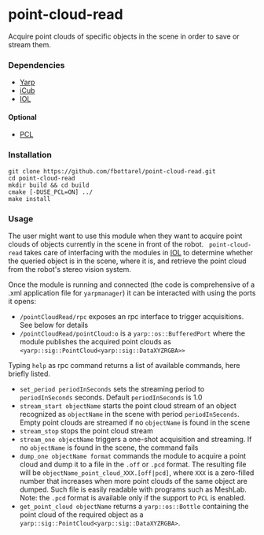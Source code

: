 # point-cloud-read

Acquire point clouds of specific objects in the scene in order to save or stream them.

### Dependencies
- [Yarp](https://github.com/robotology/yarp)
- [iCub](https://github.com/robotology/icub-main)
- [IOL](https://github.com/robotology/iol)

#### Optional
- [PCL](http://pointclouds.org/downloads/)

### Installation
```
git clone https://github.com/fbottarel/point-cloud-read.git
cd point-cloud-read
mkdir build && cd build
cmake [-DUSE_PCL=ON] ../
make install
```
### Usage
The user might want to use this module when they want to acquire point clouds of objects currently in the scene in front of the robot. ` point-cloud-read` takes care of interfacing with the modules in [IOL](https://github.com/robotology/iol) to determine whether the queried object is in the scene, where it is, and retrieve the point cloud from the robot's stereo vision system.

Once the module is running and connected (the code is comprehensive of a .xml application file for `yarpmanager`) it can be interacted with using the ports it opens:
- `/pointCloudRead/rpc` exposes an rpc interface to trigger acquisitions. See below for details
- `/pointCloudRead/pointCloud:o` is a `yarp::os::BufferedPort` where the module publishes the acquired point clouds as `<yarp::sig::PointCloud<yarp::sig::DataXYZRGBA>>`

Typing `help` as rpc command returns a list of available commands, here briefly listed.
- `set_period periodInSeconds` sets the streaming period to `periodInSeconds` seconds. Default `periodInSeconds` is 1.0
- `stream_start objectName` starts the point cloud stream of an object recognized as `objectName` in the scene with period `periodInSeconds`. Empty point clouds are streamed if no `objectName` is found in the scene
- `stream_stop` stops the point cloud stream
- `stream_one objectName` triggers a one-shot acquisition and streaming. If no `objectName` is found in the scene, the command fails
- `dump_one objectName format` commands the module to acquire a point cloud and dump it to a file in the `.off` or `.pcd` format. The resulting file will be
  `objectName_point_cloud_XXX.[off|pcd]`, where `XXX` is a zero-filled number that increases when more point clouds of the same object are dumped. Such file
  is easily readable with programs such as MeshLab. Note: the `.pcd` format is available only if the support to `PCL` is enabled.
- `get_point_cloud objectName` returns a `yarp::os::Bottle` containing the point cloud of the required object as a `yarp::sig::PointCloud<yarp::sig::DataXYZRGBA>`.
